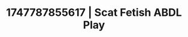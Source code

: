 ---
categories:
- Skin worship
- Midnight fantasy
- Alt romance
- Eye contact kink
- Coworker crush
image: /assets/images/1747787855617.jpg
layout: post
seo:
  description: Featured content with sensual ABDL Play, Scat Fetish. HD images available.
  keywords: ABDL Play, Scat Fetish
  og_image: /assets/images/1747787855617.jpg
  schema_type: VisualArtwork
tags:
- ABDL Play
- '#1747787855617'
- Scat Fetish
title: 1747787855617 | Scat Fetish ABDL Play
---